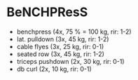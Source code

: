 # BeNCHPResS
* benchpress (4x, 75 % = 100 kg, rir: 1-2)
* lat. pulldown (3x, 45 kg, rir: 1-2)
* cable flyes (3x, 25 kg, rir: 0-1)
* seated row (3x, 45 kg, rir: 1-2)
* triceps pushdown (2x, 30 kg, rir: 0-1)
* db curl (2x, 10 kg, rir: 0-1)
